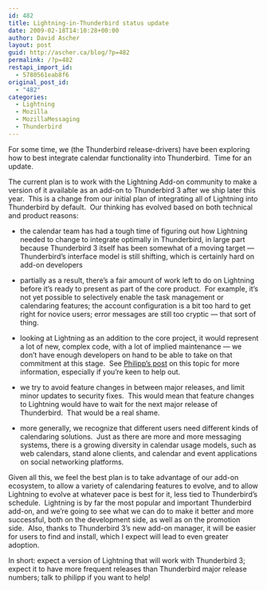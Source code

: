 ```yaml
---
id: 482
title: Lightning-in-Thunderbird status update
date: 2009-02-18T14:10:28+00:00
author: David Ascher
layout: post
guid: http://ascher.ca/blog/?p=482
permalink: /?p=482
restapi_import_id:
  - 5780561eab8f6
original_post_id:
  - "482"
categories:
  - Lightning
  - Mozilla
  - MozillaMessaging
  - Thunderbird
---
```

For some time, we (the Thunderbird release-drivers) have been exploring how to best integrate calendar functionality into Thunderbird.  Time for an update.

The current plan is to work with the Lightning Add-on community to make a version of it available as an add-on to Thunderbird 3 after we ship later this year.  This is a change from our initial plan of integrating all of Lightning into Thunderbird by default.  Our thinking has evolved based on both technical and product reasons:

  * the calendar team has had a tough time of figuring out how Lightning needed to change to integrate optimally in Thunderbird, in large part because Thunderbird 3 itself has been somewhat of a moving target &#8212; Thunderbird&#8217;s interface model is still shifting, which is certainly hard on add-on developers

  * partially as a result, there&#8217;s a fair amount of work left to do on Lightning before it&#8217;s ready to present as part of the core product.  For example, it&#8217;s not yet possible to selectively enable the task management or calendaring features; the account configuration is a bit too hard to get right for novice users; error messages are still too cryptic &#8212; that sort of thing.

  * looking at Lightning as an addition to the core project, it would represent a lot of new, complex code, with a lot of implied maintenance &#8212; we don&#8217;t have enough developers on hand to be able to take on that commitment at this stage.  See [Philipp&#8217;s post](http://weblogs.mozillazine.org/calendar/2009/02/calendar_project_at_a_critical.html) on this topic for more information, especially if you&#8217;re keen to help out.

  * we try to avoid feature changes in between major releases, and limit minor updates to security fixes.  This would mean that feature changes to Lightning would have to wait for the next major release of Thunderbird.  That would be a real shame.

  * more generally, we recognize that different users need different kinds of calendaring solutions.  Just as there are more and more messaging systems, there is a growing diversity in calendar usage models, such as web calendars, stand alone clients, and calendar and event applications on social networking platforms.

Given all this, we feel the best plan is to take advantage of our add-on ecosystem, to allow a variety of calendaring features to evolve, and to allow Lightning to evolve at whatever pace is best for it, less tied to Thunderbird&#8217;s schedule.  Lightning is by far the most popular and important Thunderbird add-on, and we&#8217;re going to see what we can do to make it better and more successful, both on the development side, as well as on the promotion side.  Also, thanks to Thunderbird 3&#8217;s new add-on manager, it will be easier for users to find and install, which I expect will lead to even greater adoption.

In short: expect a version of Lightning that will work with Thunderbird 3; expect it to have more frequent releases than Thunderbird major release numbers; talk to philipp if you want to help!